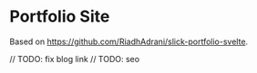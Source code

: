 # Portfolio Site

Based on https://github.com/RiadhAdrani/slick-portfolio-svelte.

// TODO: fix blog link
// TODO: seo
